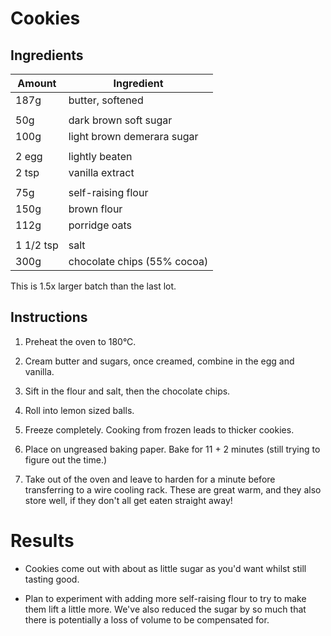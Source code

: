 
# Cookies

## Ingredients

Amount     |  Ingredient
--------   |------------
187g       |  butter, softened
           |
50g        |  dark brown soft sugar
100g       |  light brown demerara sugar
           |
2 egg      |  lightly beaten
2 tsp      |  vanilla extract
           |
75g        |  self-raising flour
150g       |  brown flour
112g       |  porridge oats
           |
1 1/2 tsp  |  salt
300g       |  chocolate chips (55% cocoa)

This is 1.5x larger batch than the last lot.

## Instructions

1. Preheat the oven to 180°C.

2. Cream butter and sugars, once creamed, combine in the egg and vanilla.

3. Sift in the flour and salt, then the chocolate chips.

4. Roll into lemon sized balls.

5. Freeze completely. Cooking from frozen leads to thicker cookies.

6. Place on ungreased baking paper. Bake for 11 + 2 minutes (still trying to figure out the time.)

7. Take out of the oven and leave to harden for a minute before transferring to
   a wire cooling rack. These are great warm, and they also store well, if they
   don't all get eaten straight away!


# Results

- Cookies come out with about as little sugar as you'd want whilst still tasting good.

- Plan to experiment with adding more self-raising flour to try to make them lift a little more.
  We've also reduced the sugar by so much that there is potentially a loss of volume to be
  compensated for.
